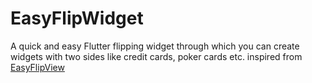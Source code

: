 # EasyFlipWidget
A quick and easy Flutter flipping widget through which you can create widgets with two sides like credit cards, poker cards etc. inspired from [EasyFlipView](https://github.com/wajahatkarim3/EasyFlipView)
